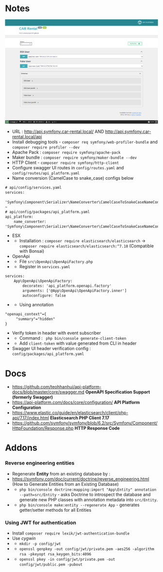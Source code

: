 # Notes

<img src="./app.png"  alt="App"/>

- URL : http://api.symfony.car-rental.local/ AND http://api.symfony.car-rental.local/api
- Install debugging tools - `composer req symfony/web-profiler-bundle` and `composer require profiler --dev`
- Apache Pack : `composer require symfony/apache-pack`
- Maker bundle : `composer require symfony/maker-bundle --dev`
- HTTP Client - `composer require symfony/http-client`
- Configure swagger UI routes in `config/routes.yaml` and `config/routes/api_platform.yaml`
- Name conversion (CamelCase to snake_case) configs below
```
# api/config/services.yaml
services:
    'Symfony\Component\Serializer\NameConverter\CamelCaseToSnakeCaseNameConverter': ~
# api/config/packages/api_platform.yaml
api_platform:
    name_converter: 'Symfony\Component\Serializer\NameConverter\CamelCaseToSnakeCaseNameConverter'
```
- ESX
- - Installation : `composer require elasticsearch/elasticsearch` -> `composer require elasticsearch/elasticsearch:^7.10` (Compatible with Bonsai)
- OpenApi
- - File `src\OpenApi\OpenApiFactory.php`
- - Register in `services.yaml`
```
services:
    App\OpenApi\OpenApiFactory:
        decorates: 'api_platform.openapi.factory'
        arguments: ['@App\OpenApi\OpenApiFactory.inner']
        autoconfigure: false
```
- - Using annotation
```
"openapi_context"={
     "summary"="hidden"
}
```
- Verify token in header with event subscriber
- - Command : ` php bin/console generate-client-token`
- - Add `client-token` with value generated from CLI in header
- Swagger UI header verification config : `config/packages/api_platform.yaml`

# Docs

- https://github.com/teohhanhui/api-platform-docs/blob/master/core/swagger.md **OpenAPI Specification Support (formerly Swagger)**
- https://api-platform.com/docs/core/configuration/ **API Platform Configuration**
- https://www.elastic.co/guide/en/elasticsearch/client/php-api/7.17/index.html **Elasticsearch PHP Client 7.17**
- https://github.com/symfony/symfony/blob/6.2/src/Symfony/Component/HttpFoundation/Response.php **HTTP Response Code**

# Addons

### Reverse engineering entities

- Regenerate **Entity** from an existing database by :
- https://symfony.com/doc/current/doctrine/reverse_engineering.html (How to Generate Entities from an Existing Database)
- - `php bin/console doctrine:mapping:import "App\Entity" annotation --path=src/Entity` - asks Doctrine to introspect the database and generate new PHP classes with annotation metadata into `src/Entity`.
- - `php bin/console make:entity --regenerate App` - generates getter/setter methods for all Entities 

### Using JWT for authentication

- Install `composer require lexik/jwt-authentication-bundle`
- Use *cygwin*
- - `mkdir -p config/jwt`
- - `openssl genpkey -out config/jwt/private.pem -aes256 -algorithm rsa -pkeyopt rsa_keygen_bits:4096`
- - `openssl pkey -in config/jwt/private.pem -out config/jwt/public.pem -pubout`